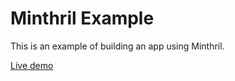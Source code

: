 # Minthril Example
This is an example of building an app using Minthril.

[Live demo](https://minthril-demo.onrender.com/)
